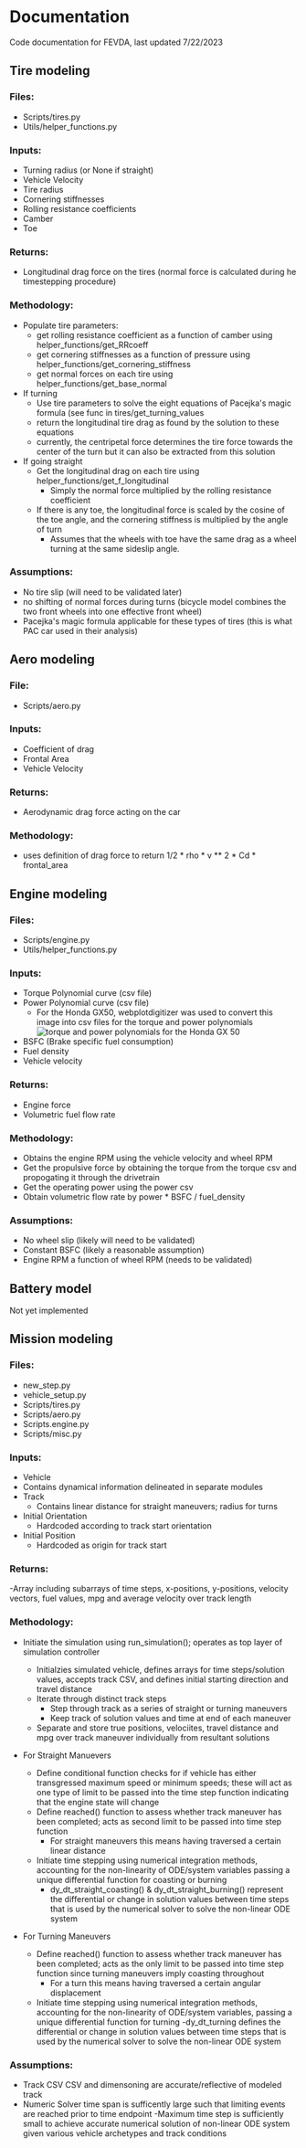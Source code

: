# Documentation
Code documentation for FEVDA, last updated 7/22/2023 
## Tire modeling 
### Files: 
- Scripts/tires.py
- Utils/helper_functions.py
### Inputs: 
- Turning radius (or None if straight)
- Vehicle Velocity
- Tire radius
- Cornering stiffnesses
- Rolling resistance coefficients
- Camber
- Toe
### Returns: 
- Longitudinal drag force on the tires (normal force is calculated during he timestepping procedure)
### Methodology: 
- Populate tire parameters:
  - get rolling resistance coefficient as a function of camber using helper_functions/get_RRcoeff
  - get cornering stiffnesses as a function of pressure using helper_functions/get_cornering_stiffness
  - get normal forces on each tire using helper_functions/get_base_normal
- If turning
  - Use tire parameters to solve the eight equations of Pacejka's magic formula (see func in tires/get_turning_values
  - return the longitudinal tire drag as found by the solution to these equations
  - currently, the centripetal force determines the tire force towards the center of the turn but it can also be extracted from this solution
- If going straight
  - Get the longitudinal drag on each tire using helper_functions/get_f_longitudinal
    - Simply the normal force multiplied by the rolling resistance coefficient
  - If there is any toe, the longitudinal force is scaled by the cosine of the toe angle, and the cornering stiffness is multiplied by the angle of turn
    - Assumes that the wheels with toe have the same drag as a wheel turning at the same sideslip angle.
### Assumptions: 
- No tire slip (will need to be validated later)
- no shifting of normal forces during turns (bicycle model combines the two front wheels into one effective front wheel)
- Pacejka's magic formula applicable for these types of tires (this is what PAC car used in their analysis)
## Aero modeling
### File: 
- Scripts/aero.py
### Inputs: 
- Coefficient of drag
- Frontal Area
- Vehicle Velocity
### Returns: 
- Aerodynamic drag force acting on the car
### Methodology: 
- uses definition of drag force to return 1/2 * rho * v ** 2 * Cd * frontal_area
## Engine modeling
### Files: 
- Scripts/engine.py
- Utils/helper_functions.py
### Inputs: 
- Torque Polynomial curve (csv file)
- Power Polynomial curve (csv file)
  - For the Honda GX50, webplotdigitizer was used to convert this image into csv files for the torque and power polynomials
    ![torque and power polynomials for the Honda GX 50](https://www.honda-engines-eu.com/files/images/1800x_/powercurve-gx50-big.jpg)
- BSFC (Brake specific fuel consumption)
- Fuel density
- Vehicle velocity
### Returns: 
- Engine force
- Volumetric fuel flow rate
### Methodology: 
- Obtains the engine RPM using the vehicle velocity and wheel RPM
- Get the propulsive force by obtaining the torque from the torque csv and propogating it through the drivetrain
- Get the operating power using the power csv
- Obtain volumetric flow rate by power * BSFC / fuel_density
### Assumptions: 
- No wheel slip (likely will need to be validated)
- Constant BSFC (likely a reasonable assumption)
- Engine RPM a function of wheel RPM (needs to be validated)
## Battery model 
Not yet implemented
## Mission modeling
### Files:
- new_step.py
- vehicle_setup.py
- Scripts/tires.py
- Scripts/aero.py
- Scripts.engine.py
- Scripts/misc.py
### Inputs:
- Vehicle
 - Contains dynamical information delineated in separate modules
- Track
  - Contains linear distance for straight maneuvers; radius for turns
- Initial Orientation
  - Hardcoded according to track start orientation
- Initial Position
  - Hardcoded as origin for track start
### Returns:
-Array including subarrays of time steps, x-positions, y-positions, velocity vectors, fuel values, mpg and average velocity over track length
### Methodology:
- Initiate the simulation using run_simulation(); operates as top layer of simulation controller 
  - Initialzies simulated vehicle, defines arrays for time steps/solution values, accepts track CSV, and defines initial starting direction and travel distance
  - Iterate through distinct track steps
    - Step through track as a series of straight or turning maneuvers
    - Keep track of solution values and time at end of each maneuver
  - Separate and store true positions, velociites, travel distance and mpg over track maneuver individually from resultant solutions
  
- For Straight Manuevers
  - Define conditional function checks for if vehicle has either transgressed maximum speed or minimum speeds; these will act as one type of limit to be passed into the time step function indicating that the engine state will change
  - Define reached() function to assess whether track maneuver has been completed; acts as second limit to be passed into time step function
    - For straight maneuvers this means having traversed a certain linear distance
  - Initiate time stepping using numerical integration methods, accounting for the non-linearity of ODE/system variables passing a unique differential function for coasting or burning 
    - dy_dt_straight_coasting() & dy_dt_straight_burning() represent the differential or change in solution values between time steps that is used by the numerical solver to solve the non-linear ODE system

- For Turning Maneuvers
  - Define reached() function to assess whether track maneuver has been completed; acts as the only limit to be passed into time step function since turning maneuvers imply coasting throughout
    - For a turn this means having traversed a certain angular displacement
  - Initiate time stepping using numerical integration methods, accounting for the non-linearity of ODE/system variables, passing a unique differential function for turning
    -dy_dt_turning defines the differential or change in solution values between time steps that is used by the numerical solver to solve the non-linear ODE system
  
### Assumptions:
- Track CSV CSV and dimensoning are accurate/reflective of modeled track
- Numeric Solver time span is sufficently large such that limiting events are reached prior to time endpoint
-Maximum time step is sufficiently small to achieve accurate numerical solution of non-linear ODE system given various vehicle archetypes and track conditions


